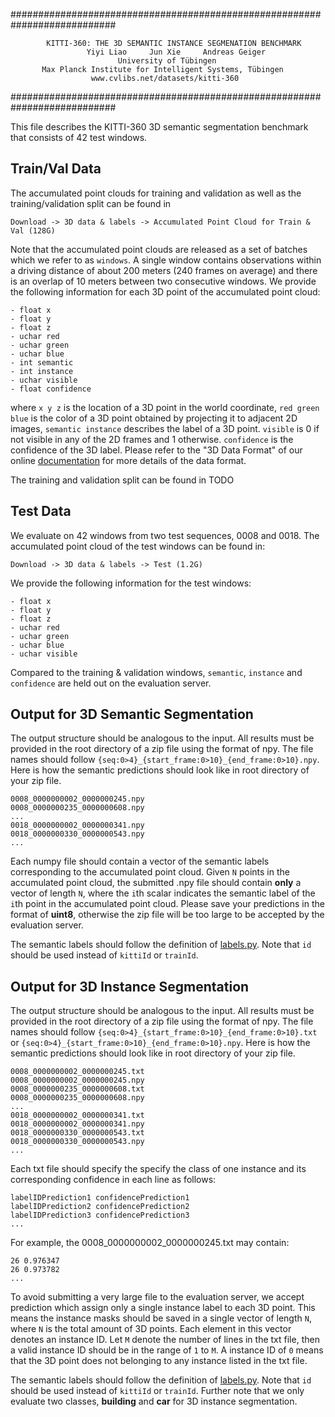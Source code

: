 ###########################################################################

            KITTI-360: THE 3D SEMANTIC INSTANCE SEGMENATION BENCHMARK          
                     Yiyi Liao     Jun Xie     Andreas Geiger             
                            University of Tübingen                        
           Max Planck Institute for Intelligent Systems, Tübingen         
                      www.cvlibs.net/datasets/kitti-360                   

###########################################################################



This file describes the KITTI-360 3D semantic segmentation benchmark that consists of 42 test windows. 


## Train/Val Data ##

The accumulated point clouds for training and validation as well as the training/validation split can be found in 
```
Download -> 3D data & labels -> Accumulated Point Cloud for Train & Val (128G)
```
Note that the accumulated point clouds are released as a set of batches which we refer to as `windows`. A single window contains observations within a driving distance of about 200 meters (240 frames on average) and there is an overlap of 10 meters between two consecutive windows. We provide the following information for each 3D point of the accumulated point cloud:
```
- float x 
- float y
- float z
- uchar red
- uchar green
- uchar blue
- int semantic
- int instance
- uchar visible
- float confidence
```
where `x y z` is the location of a 3D point in the world coordinate, `red green blue` is the color of a 3D point obtained by projecting it to adjacent 2D images, `semantic instance` describes the label of a 3D point. `visible` is 0 if not visible in any of the 2D frames and 1 otherwise. `confidence` is the confidence of the 3D label. Please refer to the "3D Data Format" of our online [documentation](http://www.cvlibs.net/datasets/kitti-360/documentation.php) for more details of the data format. 

The training and validation split can be found in TODO


## Test Data ##

We evaluate on 42 windows from two test sequences, 0008 and 0018. The accumulated point cloud of the test windows can be found in:
```
Download -> 3D data & labels -> Test (1.2G)
```
We provide the following information for the test windows:
```
- float x 
- float y
- float z
- uchar red
- uchar green
- uchar blue
- uchar visible
```
Compared to the training & validation windows, `semantic`, `instance` and `confidence` are held out on the evaluation server.


## Output for 3D Semantic Segmentation ##

The output structure should be analogous to the input.
All results must be provided in the root directory of a zip file using the format of npy. The file names should follow `{seq:0>4}_{start_frame:0>10}_{end_frame:0>10}.npy`. Here is how the semantic predictions should look like in root directory of your zip file. 
```
0008_0000000002_0000000245.npy
0008_0000000235_0000000608.npy
...
0018_0000000002_0000000341.npy
0018_0000000330_0000000543.npy
...
```
Each numpy file should contain a vector of the semantic labels corresponding to the accumulated point cloud. Given `N` points in the accumulated point cloud, the submitted .npy file should contain __only__ a vector of length `N`, where the `i`th scalar indicates the semantic label of the `i`th point in the accumulated point cloud. Please save your predictions in the format of __uint8__, otherwise the zip file will be too large to be accepted by the evaluation server.

The semantic labels should follow the definition of [labels.py](https://github.com/autonomousvision/kitti360Scripts/blob/master/kitti360scripts/helpers/labels.py). Note that `id` should be used instead of `kittiId` or `trainId`.

## Output for 3D Instance Segmentation ##

The output structure should be analogous to the input.
All results must be provided in the root directory of a zip file using the format of npy. The file names should follow `{seq:0>4}_{start_frame:0>10}_{end_frame:0>10}.txt` or `{seq:0>4}_{start_frame:0>10}_{end_frame:0>10}.npy`. Here is how the semantic predictions should look like in root directory of your zip file. 
```
0008_0000000002_0000000245.txt
0008_0000000002_0000000245.npy
0008_0000000235_0000000608.txt
0008_0000000235_0000000608.npy
...
0018_0000000002_0000000341.txt
0018_0000000002_0000000341.npy
0018_0000000330_0000000543.txt
0018_0000000330_0000000543.npy
...
```
Each txt file should specify the specify the class of one instance and its corresponding confidence in each line as follows:
```
labelIDPrediction1 confidencePrediction1
labelIDPrediction2 confidencePrediction2
labelIDPrediction3 confidencePrediction3
...
```
For example, the 0008_0000000002_0000000245.txt may contain:
```
26 0.976347
26 0.973782
...
```
To avoid submitting a very large file to the evaluation server, we accept prediction which assign only a single instance label to each 3D point. This means the instance masks should be saved in a single vector of length `N`, where `N` is the total amount of 3D points. Each element in this vector denotes an instance ID. Let `M` denote the number of lines in the txt file, then a valid instance ID should be in the range of `1` to `M`. A instance ID of `0` means that the 3D point does not belonging to any instance listed in the txt file. 

The semantic labels should follow the definition of [labels.py](https://github.com/autonomousvision/kitti360Scripts/blob/master/kitti360scripts/helpers/labels.py). Note that `id` should be used instead of `kittiId` or `trainId`. Further note that we only evaluate two classes, __building__ and __car__ for 3D instance segmentation.
